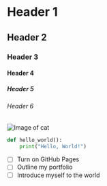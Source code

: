 # Header 1
## Header 2
### Header 3
#### Header 4
##### Header 5 
###### Header 6

![Image of cat](https://upload.wikimedia.org/wikipedia/commons/thumb/3/3a/Cat03.jpg/800px-Cat03.jpg)

``` python
def hello_world():
    print("Hello, World!")
```
- [ ] Turn on GitHub Pages
- [ ] Outline my portfolio
- [ ] Introduce myself to the world
